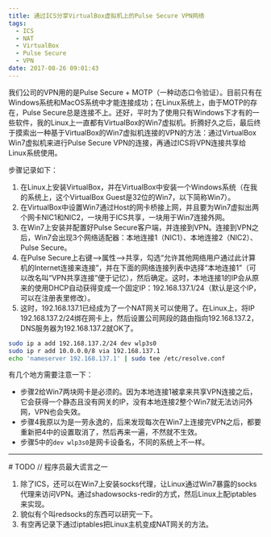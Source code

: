 ```yaml
---
title: 通过ICS分享VirtualBox虚拟机上的Pulse Secure VPN网络
tags:
  - ICS
  - NAT
  - VirtualBox
  - Pulse Secure
  - VPN
date: 2017-08-26 09:01:43
---
```



我们公司的VPN用的是Pulse Secure + MOTP（一种动态口令验证）。目前只有在Windows系统和MacOS系统中才能连接成功；在Linux系统上，由于MOTP的存在，Pulse Secure总是连接不上。还好，平时为了使用只有Windows下才有的一些软件，我的Linux上一直都有VirtualBox的Win7虚拟机。折腾好久之后，最后终于摸索出一种基于VirtualBox的Win7虚拟机连接的VPN的方法：通过VirtualBox Win7虚拟机来进行Pulse Secure VPN的连接，再通过ICS将VPN连接共享给Linux系统使用。

<!-- more -->

步骤记录如下：

1. 在Linux上安装VirtualBox，并在VirtualBox中安装一个Windows系统（在我的系统上，这个VirtualBox Guest是32位的Win7，以下简称Win7）。
2. 在VirtualBox中设置Win7通过Host的网卡桥接上网，并且要为Win7虚拟出两个网卡NIC1和NIC2，一块用于ICS共享，一块用于Win7连接外网。
3. 在Win7上安装并配置好Pulse Secure客户端，并连接到VPN。连接到VPN之后，Win7会出现3个网络适配器：本地连接1（NIC1）、本地连接2（NIC2）、Pulse Secure。
4. 在Pulse Secure上右键-->属性-->共享，勾选“允许其他网络用户通过此计算机的Internet连接来连接”，并在下面的网络连接列表中选择“本地连接1”（可以改名叫“VPN共享连接”便于记忆），然后确定。这时，本地连接1的IP会从原来的使用DHCP自动获得变成一个固定IP：192.168.137.1/24（默认是这个IP，可以在注册表里修改）。
5. 这时，192.168.137.1已经成为了一个NAT网关可以使用了。在Linux上，将IP 192.168.137.2/24绑在网卡上，然后设置公司网段的路由指向192.168.137.2，DNS服务器为192.168.137.2就OK了。
```bash
sudo ip a add 192.168.137.2/24 dev wlp3s0
sudo ip r add 10.0.0.0/8 via 192.168.137.1
echo 'nameserver 192.168.137.1' | sudo tee /etc/resolve.conf
```

有几个地方需要注意一下：
- 步骤2给Win7两块网卡是必须的。因为本地连接1被拿来共享VPN连接之后，它会获得一个静态且没有网关的IP，没有本地连接2整个Win7就无法访问外网，VPN也会失效。
- 步骤4我原以为是一劳永逸的，后来发现每次在Win7上连接完VPN之后，都要重新把4中的设置取消了，然后再来一遍，不然就不生效。
- 步骤5中的`dev wlp3s0`是网卡设备名，不同的系统上不一样。

<hr>

\# TODO     // 程序员最大谎言之一
1. 除了ICS，还可以在Win7上安装socks代理，让Linux通过Win7暴露的socks代理来访问VPN。通过shadowsocks-redir的方式，然后Linux上配iptables来实现。
2. 貌似有个叫redsocks的东西可以研究一下。
3. 有空再记录下通过iptables把Linux主机变成NAT网关的方法。
